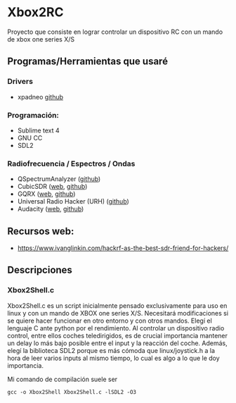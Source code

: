 # Xbox2RC
Proyecto que consiste en lograr controlar un dispositivo RC con un mando de xbox one series X/S

## Programas/Herramientas que usaré

### Drivers
  - xpadneo [github](https://github.com/atar-axis/xpadneo.git)

### Programación:
  - Sublime text 4
  - GNU CC
  - SDL2

### Radiofrecuencia / Espectros / Ondas
  - QSpectrumAnalyzer ([github](https://github.com/xmikos/qspectrumanalyzer))
  - CubicSDR ([web](https://cubicsdr.com/), [github](https://github.com/cjcliffe/CubicSDR))
  - GQRX ([web](https://www.gqrx.dk/), [github](https://github.com/gqrx-sdr/gqrx))
  - Universal Radio Hacker (URH) ([github](https://github.com/jopohl/urh))
  - Audacity ([web](https://www.audacityteam.org/), [github](https://github.com/audacity/audacity))


## Recursos web:
  - https://www.ivanglinkin.com/hackrf-as-the-best-sdr-friend-for-hackers/


## Descripciones
### Xbox2Shell.c
Xbox2Shell.c es un script inicialmente pensado exclusivamente para uso en linux y con un mando de XBOX one series X/S. Necesitará modificaciones si se quiere hacer funcionar en otro entorno y con otros mandos.
Elegí el lenguaje C ante python por el rendimiento. Al controlar un dispositivo radio control, entre ellos coches teledirigidos, es de crucial importancia mantener un delay lo más bajo posible entre el input y la reacción del coche.
Además, elegí la biblioteca SDL2 porque es más cómoda que linux/joystick.h a la hora de leer varios inputs al mismo tiempo, lo cual es algo a lo que le doy importancia.

Mi comando de compilación suele ser
```
gcc -o Xbox2Shell Xbox2Shell.c -lSDL2 -O3
```
